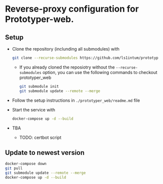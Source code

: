 # Reverse-proxy configuration for Prototyper-web.


## Setup 
- Clone the repository (inclunding all submodules) with 
    ```bash
    git clone --recurse-submodules https://github.com/ls1intum/prototyper-web-proxy.git
    ```
    - If you already cloned the reposiotry without the `--recurse-submodules` option, you can use the following commands to checkout prototyper_web
        ```bash
        git submodule init
        git submodule update --remote --merge
        ```
- Follow the setup instructions in `./prototyper_web/readme.md` file 
- Start the service with 
    ```bash
    docker-compose up -d --build
    ```

- TBA 
    - TODO: certbot script 


## Update to newest version 

```bash
docker-compose down
git pull
git submodule update --remote --merge
docker-compose up -d --build
```
